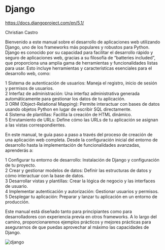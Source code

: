 # Django

https://docs.djangoproject.com/en/5.1/

Christian Castro

Bienvenido a este manual sobre el desarrollo de aplicaciones web utilizando Django, uno de los frameworks más populares y robustos para Python. Django es conocido por su capacidad para facilitar el desarrollo rápido y seguro de aplicaciones web, gracias a su filosofía de “batteries included”, que proporciona una amplia gama de herramientas y funcionalidades listas para usar. Esto incluye herramientas y características esenciales para el desarrollo web, como:

1 Sistema de autenticación de usuarios: Maneja el registro, inicio de sesión y permisos de usuarios.\
2 Interfaz de administración: Una interfaz administrativa generada automáticamente para gestionar los datos de tu aplicación.\
3 ORM (Object-Relational Mapping): Permite interactuar con bases de datos usando objetos Python en lugar de escribir SQL directamente.\
4 Sistema de plantillas: Facilita la creación de HTML dinámico.\
5 Enrutamiento de URLs: Define cómo las URLs de tu aplicación se asignan a las vistas correspondientes.

En este manual, te guía paso a paso a través del proceso de creación de una aplicación web completa. Desde la configuración inicial del entorno de desarrollo hasta la implementación de funcionalidades avanzadas, aprenderás a:

1 Configurar tu entorno de desarrollo: Instalación de Django y configuración de tu proyecto.\
2 Crear y gestionar modelos de datos: Definir las estructuras de datos y cómo interactuar con la base de datos.\
3 Desarrollar vistas y plantillas: Crear la lógica de negocio y las interfaces de usuario.\
4 Implementar autenticación y autorización: Gestionar usuarios y permisos.\
5 Desplegar tu aplicación: Preparar y lanzar tu aplicación en un entorno de producción.

Este manual está diseñado tanto para principiantes como para desarrolladores con experiencia previa en otros frameworks. A lo largo del camino, proporcionaremos ejemplos prácticos y mejores prácticas para asegurarnos de que puedas aprovechar al máximo las capacidades de Django.

![django](https://github.com/user-attachments/assets/b8d70f15-02d0-4f7d-8132-e8ab724fc277)




























